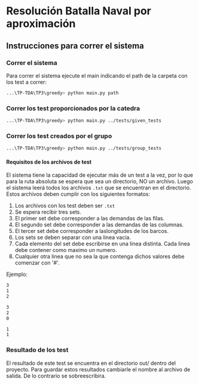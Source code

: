 # Resolución Batalla Naval por aproximación
## Instrucciones para correr el sistema

### Correr el sistema
Para correr el sistema ejecute el main indicando el path de la carpeta con los test a correr:

```bash
...\TP-TDA\TP3\greedy> python main.py path
```

### Correr los test proporcionados por la catedra
```bash
...\TP-TDA\TP3\greedy> python main.py ../tests/given_tests
```

### Correr los test creados por el grupo
```bash
...\TP-TDA\TP3\greedy> python main.py ../tests/group_tests
```

#### Requisitos de los archivos de test

El sistema tiene la capacidad de ejecutar más de un test a la vez, por lo que para la ruta absoluta se espera que sea un directorio, NO un archivo. Luego el sistema leerá todos los archivos `.txt` que se encuentran en el directorio. Estos archivos deben cumplir con los siguientes formatos: 

1. Los archivos con los test deben ser `.txt`
2. Se espera recibir tres sets.
3. El primer set debe corresponder a las demandas de las filas.
4. El segundo set debe corresponder a las demandas de las columnas.
5. El tercer set debe corresponder a laslongitudes de los barcos.
6. Los sets se deben separar con una linea vacia.
7. Cada elemento del set debe escribirse en una linea distinta. Cada linea debe contener como maximo un numero.
8. Cualquier otra linea que no sea la que contenga dichos valores debe comenzar con '#'.

Ejemplo:
```bash
3
1
2

3
2
0

1
1
```
### Resultado de los test
El resultado de este test se encuentra en el directorio out/ dentro del proyecto.
Para guardar estos resultados cambiarle el nombre al archivo de salida.
De lo contrario se sobreescribira.
